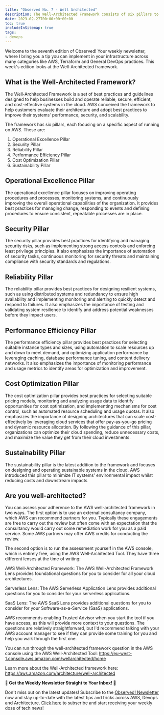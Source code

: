 ```yaml
---
title: "Observed No. 7 - Well Architected"
description: The Well-Architected Framework consists of six pillars to build and operate reliable, secure, efficient, and cost-effective systems on AWS. The framework offers best practices for each pillar.
date: 2023-02-27T00:00:00+00:00
toc: true
includeInSitemap: true
tags:
- devops
---
```


Welcome to the seventh edition of Observed! Your weekly newsletter, where I bring you a tip you can implement in your infrastructure across many categories like AWS, Terraform and General DevOps practices. This week's edition looks at the Well-Architected framework.

<!--more-->

## What is the Well-Architected Framework?

The Well-Architected Framework is a set of best practices and guidelines designed to help businesses build and operate reliable, secure, efficient, and cost-effective systems in the cloud. AWS conceived the framework to help customers evaluate their architecture and adopt best practices to improve their systems' performance, security, and scalability.

The framework has six pillars, each focusing on a specific aspect of running on AWS. These are:

1. Operational Excellence Pillar
1. Security Pillar
1. Reliability Pillar
1. Performance Efficiency Pillar
1. Cost Optimization Pillar
1. Sustainability Pillar

## Operational Excellence Pillar

The operational excellence pillar focuses on improving operating procedures and processes, monitoring systems, and continuously improving the overall operational capabilities of the organization. It provides best practices for managing change, responding to events and defining procedures to ensure consistent, repeatable processes are in place.

## Security Pillar

The security pillar provides best practices for identifying and managing security risks, such as implementing strong access controls and enforcing least privilege principles. It also emphasizes the importance of automation of security tasks, continuous monitoring for security threats and maintaining compliance with security standards and regulations.

## Reliability Pillar

The reliability pillar provides best practices for designing resilient systems, such as using distributed systems and redundancy to ensure high availability and implementing monitoring and alerting to quickly detect and respond to failures. It also emphasizes the importance of testing and validating system resilience to identify and address potential weaknesses before they impact users.

## Performance Efficiency Pillar

The performance efficiency pillar provides best practices for selecting suitable instance types and sizes, using automation to scale resources up and down to meet demand, and optimizing application performance by leveraging caching, database performance tuning, and content delivery networks. It also emphasizes the importance of monitoring performance and usage metrics to identify areas for optimization and improvement.

## Cost Optimization Pillar

The cost optimization pillar provides best practices for selecting suitable pricing models, monitoring and analyzing usage data to identify opportunities for cost optimization, and implementing mechanisms for cost control, such as automated resource scheduling and usage quotas. It also emphasizes the importance of designing architectures that can scale cost-effectively by leveraging cloud services that offer pay-as-you-go pricing and dynamic resource allocation. By following the guidance of this pillar, organizations can optimize their cloud spending, reduce unnecessary costs, and maximize the value they get from their cloud investments.

## Sustainability Pillar

The sustainability pillar is the latest addition to the framework and focuses on designing and operating sustainable systems in the cloud. AWS introduced this pillar to minimize IT systems' environmental impact whilst reducing costs and downstream impacts.

## Are you well-architected?

You can assess your adherence to the AWS well-architected framework in two ways. The first option is to use an external consultancy company, which AWS can recommend partners for you. Typically these engagements are free to carry out the review but often come with an expectation that the consultancy would carry out some remediation work for you as a paid service. Some AWS partners may offer AWS credits for conducting the review.

The second option is to run the assessment yourself in the AWS console, which is entirely free, using the AWS Well-Architected Tool. They have three different lenses at the time of writing:

AWS Well-Architected Framework: The AWS Well-Architected Framework Lens provides foundational questions for you to consider for all your cloud architectures.

Serverless Lens: The AWS Serverless Application Lens provides additional questions for you to consider for your serverless applications.

SaaS Lens: The AWS SaaS Lens provides additional questions for you to consider for your Software-as-a-Service (SaaS) applications.

AWS recommends enabling Trusted Advisor when you start the tool if you have access, as this will provide more context to your questions. The questions are relatively straightforward, but I'd recommend talking with your AWS account manager to see if they can provide some training for you and help you walk through the first one.

You can run through the well-architected framework question in the AWS console using the AWS Well-Architected Tool: <https://eu-west-1.console.aws.amazon.com/wellarchitected/home>

Learn more about the Well-Architected framework here: <https://aws.amazon.com/architecture/well-architected>

**📣 Get the Weekly Newsletter Straight to Your Inbox! 📣**

Don't miss out on the latest updates! Subscribe to the [Observed! Newsletter](https://news.codewithstu.tv) now and stay up-to-date with the latest tips and tricks across AWS, Devops and Architecture. [Click here](https://news.codewithstu.tv) to subscribe and start receiving your weekly dose of tech news!
